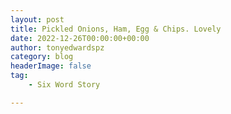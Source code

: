 ```yaml
---
layout: post
title: Pickled Onions, Ham, Egg & Chips. Lovely
date: 2022-12-26T00:00:00+00:00
author: tonyedwardspz
category: blog
headerImage: false
tag: 
    - Six Word Story

---
```

